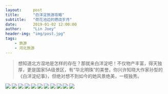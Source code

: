 ```yaml
---
layout:     post
title:      "白洋淀旅游攻略"
subtitle:   "荷花池边的燃烧岁月"
date:       2019-01-02 12:00:00
author:     "Lin Joey"
header-img: "img/post.jpg"
tags:
    - 旅游
    - 河北旅游
---
```

>想知道北方湿地是怎样的存在？那就来白洋淀吧！不仅物产丰富，得天独厚，更是国家5A级景区，有“华北明珠”的美誉。你兴许知晓大作家孙型的《白洋淀纪事》，但绝对想不到如今的她风景绝美，一枝独秀。

![](https://linjoey-image.oss-cn-beijing.aliyuncs.com/我是驴友-白洋淀旅游攻略_页面_01.jpg)
![](https://linjoey-image.oss-cn-beijing.aliyuncs.com/我是驴友-白洋淀旅游攻略_页面_02.jpg)
![](https://linjoey-image.oss-cn-beijing.aliyuncs.com/我是驴友-白洋淀旅游攻略_页面_03.jpg)
![](https://linjoey-image.oss-cn-beijing.aliyuncs.com/我是驴友-白洋淀旅游攻略_页面_04.jpg)
![](https://linjoey-image.oss-cn-beijing.aliyuncs.com/我是驴友-白洋淀旅游攻略_页面_05.jpg)
![](https://linjoey-image.oss-cn-beijing.aliyuncs.com/我是驴友-白洋淀旅游攻略_页面_06.jpg)
![](https://linjoey-image.oss-cn-beijing.aliyuncs.com/我是驴友-白洋淀旅游攻略_页面_07.jpg)
![](https://linjoey-image.oss-cn-beijing.aliyuncs.com/我是驴友-白洋淀旅游攻略_页面_08.jpg)
![](https://linjoey-image.oss-cn-beijing.aliyuncs.com/我是驴友-白洋淀旅游攻略_页面_09.jpg)
![](https://linjoey-image.oss-cn-beijing.aliyuncs.com/我是驴友-白洋淀旅游攻略_页面_10.jpg)
![](https://linjoey-image.oss-cn-beijing.aliyuncs.com/我是驴友-白洋淀旅游攻略_页面_11.jpg)